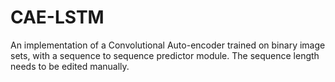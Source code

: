 # CAE-LSTM
An implementation of a Convolutional Auto-encoder trained on binary image sets, with a sequence to sequence predictor module. The sequence length needs to be edited manually.
